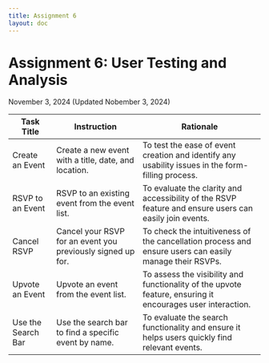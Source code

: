 ```yaml
---
title: Assignment 6
layout: doc
---
```


# Assignment 6: User Testing and Analysis 
November 3, 2024 (Updated Nobember 3, 2024)

| Task Title                | Instruction                                                                 | Rationale                                                                                                      |
|---------------------------|-----------------------------------------------------------------------------|---------------------------------------------------------------------------------------------------------------|
| Create an Event           | Create a new event with a title, date, and location.                        | To test the ease of event creation and identify any usability issues in the form-filling process.              |
| RSVP to an Event          | RSVP to an existing event from the event list.                              | To evaluate the clarity and accessibility of the RSVP feature and ensure users can easily join events.         |
| Cancel RSVP               | Cancel your RSVP for an event you previously signed up for.                 | To check the intuitiveness of the cancellation process and ensure users can easily manage their RSVPs.         |
| Upvote an Event           | Upvote an event from the event list.                                        | To assess the visibility and functionality of the upvote feature, ensuring it encourages user interaction.     |
| Use the Search Bar        | Use the search bar to find a specific event by name.                        | To evaluate the search functionality and ensure it helps users quickly find relevant events.                   |